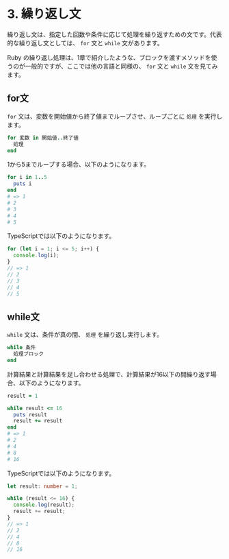 # 3. 繰り返し文

繰り返し文は、指定した回数や条件に応じて処理を繰り返すための文です。代表的な繰り返し文としては、 `for` 文と `while` 文があります。

Ruby の繰り返し処理は、1章で紹介したような、ブロックを渡すメソッドを使うのが一般的ですが、ここでは他の言語と同様の、 `for` 文と `while` 文を見てみます。

## for文

`for` 文は、変数を開始値から終了値までループさせ、ループごとに `処理` を実行します。

```ruby
for 変数 in 開始値..終了値
  処理
end
```

1から5までループする場合、以下のようになります。

```ruby
for i in 1..5
  puts i
end
# => 1
# 2
# 3
# 4
# 5
```

TypeScriptでは以下のようになります。

```typescript
for (let i = 1; i <= 5; i++) {
  console.log(i);
}
// => 1
// 2
// 3
// 4
// 5
```

## while文

`while` 文は、条件が真の間、 `処理` を繰り返し実行します。

```ruby
while 条件
  処理ブロック
end
```

計算結果と計算結果を足し合わせる処理で、計算結果が16以下の間繰り返す場合、以下のようになります。

```ruby
result = 1

while result <= 16
  puts result
  result += result
end
# => 1
# 2
# 4
# 8
# 16
```

TypeScriptでは以下のようになります。

```typescript
let result: number = 1;

while (result <= 16) {
  console.log(result);
  result += result;
}
// => 1
// 2
// 4
// 8
// 16
```
